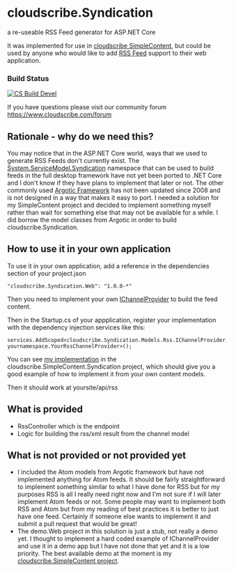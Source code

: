 # cloudscribe.Syndication
a re-useable RSS Feed generator for ASP.NET Core

It was implemented for use in [cloudscribe SimpleContent](https://github.com/joeaudette/cloudscribe.SimpleContent), but could be used by anyone who would like to add [RSS Feed](http://cyber.law.harvard.edu/rss/rss.html) support to their web application.

### Build Status
<!--
| Windows  | Linux/Mac |
| ------------- | ------------- |
| [![Build status](https://ci.appveyor.com/api/projects/status/si9j58aa51wel2dv/branch/master?svg=true)](https://ci.appveyor.com/project/joeaudette/cloudscribe-syndication/branch/master)  | [![Build Status](https://travis-ci.org/cloudscribe/cloudscribe.Syndication.svg?branch=master)](https://travis-ci.org/cloudscribe/cloudscribe.Syndication)  |
-->

<!-- Making badges prettier: -->
[![CS Build Devel](https://img.shields.io/github/actions/workflow/status/cloudscribe/cloudscribe.Syndication/cloudscribe-develop.yml?branch=develop&event=push&style=for-the-badge&label=🚀%20Develop%20Branch)](https://github.com/cloudscribe/cloudscribe.Syndication/actions/workflows/cloudscribe-develop.yml)

If you have questions please visit our community forum https://www.cloudscribe.com/forum

## Rationale - why do we need this?

You may notice that in the ASP.NET Core world, ways that we used to generate RSS Feeds don't currently exist. The [System.ServiceModel.Syndication](https://msdn.microsoft.com/en-us/library/system.servicemodel.syndication%28v=vs.110%29.aspx) namespace that can be used to build feeds in the full desktop framework have not yet been ported to .NET Core and I don't know if they have plans to implement that later or not. The other commonly used [Argotic Framework](https://argotic.codeplex.com/) has not been updated since 2008 and is not designed in a way that makes it easy to port. I needed a solution for my SimpleContent project and decided to implement something myself rather than wait for something else that may not be available for a while. I did borrow the model classes from Argotic in order to build cloudscribe.Syndication.


## How to use it in your own application

To use it in your own application, add a reference in the dependencies section of your project.json

    "cloudscribe.Syndication.Web": "1.0.0-*"

Then you need to implement your own [IChannelProvider](https://github.com/joeaudette/cloudscribe.Syndication/blob/master/src/cloudscribe.Syndication/Models/Rss/IChannelProvider.cs) to build the feed content.

Then in the Startup.cs of your appplication, register your implementation with the dependency injection services like this:

    services.AddScoped<cloudscribe.Syndication.Models.Rss.IChannelProvider, yournamespace.YourRssChannelProvider>();
	
You can see [my implementation](https://github.com/joeaudette/cloudscribe.SimpleContent/blob/master/src/cloudscribe.SimpleContent.Syndication/RssChannelProvider.cs) in the cloudscribe.SimpleContent.Syndication project, which should give you a good example of how to implement it from your own content models.

Then it should work at yoursite/api/rss

## What is provided

* RssController which is the endpoint
* Logic for building the rss/xml result from the channel model

## What is not provided or not provided yet

* I included the Atom models from Argotic framework but have not implemented anything for Atom feeds. It should be fairly straightforward to implement something similar to what I have done for RSS but for my purposes RSS is all I really need right now and I'm not sure if I will later implement Atom feeds or not. Some people may want to implement both RSS and Atom but from my reading of best practices it is better to just have one feed. Certainly if someone else wants to implement it and submit a pull request that would be great!
* The demo.Web project in this solution is just a stub, not really a demo yet. I thought to implement a hard coded example of IChannelProvider and use it in a demo app but I have not done that yet and it is a low priority. The best available demo at the moment is my [cloudscribe.SimpleContent project](https://github.com/joeaudette/cloudscribe.SimpleContent).

